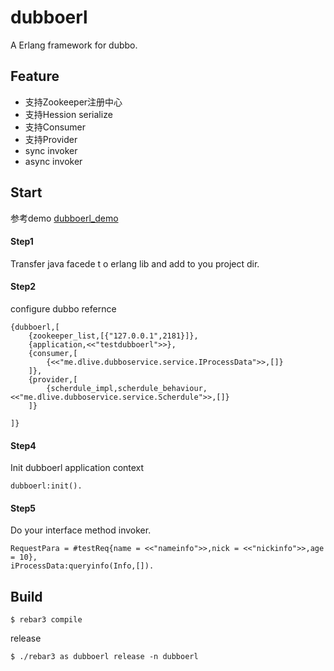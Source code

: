 dubboerl
=====
A Erlang framework for dubbo.

Feature
-----

* 支持Zookeeper注册中心
* 支持Hession serialize
* 支持Consumer
* 支持Provider
* sync invoker
* async invoker

Start
-----

参考demo [dubboerl_demo](https://github.com/DLive/dubboerl_demo)

#### Step1
Transfer java facede t
o erlang lib and add to you project dir.

#### Step2

configure dubbo refernce

```
{dubboerl,[
	{zookeeper_list,[{"127.0.0.1",2181}]},
	{application,<<"testdubboerl">>},
	{consumer,[
		{<<"me.dlive.dubboservice.service.IProcessData">>,[]}
	]},
	{provider,[
		{scherdule_impl,scherdule_behaviour,<<"me.dlive.dubboservice.service.Scherdule">>,[]}
	]}
	
]}
``` 
#### Step4
Init dubboerl application context

	dubboerl:init().

#### Step5
Do your interface method invoker.

```
RequestPara = #testReq{name = <<"nameinfo">>,nick = <<"nickinfo">>,age = 10},
iProcessData:queryinfo(Info,[]).
```
	


Build
-----

    $ rebar3 compile


release
	
	$ ./rebar3 as dubboerl release -n dubboerl


	
